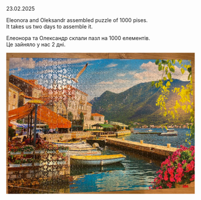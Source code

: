 23.02.2025  

Eleonora and Oleksandr assembled puzzle of 1000 pises.  
It takes us two days to assemble it.

Елеонора та Олександр склали пазл на 1000 елементів.  
Це зайняло у нас 2 дні.

![puzzle](puzzle.jpg)